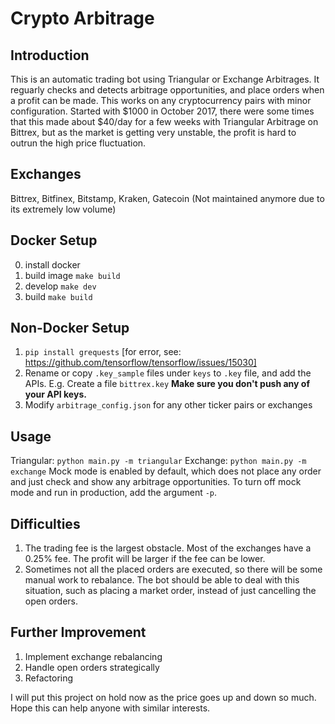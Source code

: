 # Crypto Arbitrage
## Introduction
This is an automatic trading bot using Triangular or Exchange Arbitrages. It reguarly checks and detects arbitrage opportunities, and place orders when a profit can be made. This works on any cryptocurrency pairs with minor configuration.
Started with $1000 in October 2017, there were some times that this made about $40/day for a few weeks with Triangular Arbitrage on Bittrex, but as the market is getting very unstable, the profit is hard to outrun the high price fluctuation.

## Exchanges
Bittrex, Bitfinex, Bitstamp, Kraken, Gatecoin (Not maintained anymore due to its extremely low volume)

## Docker Setup
0. install docker
1. build image `make build`
2. develop `make dev`
3. build `make build`

## Non-Docker Setup
1. `pip install grequests`
[for error, see: https://github.com/tensorflow/tensorflow/issues/15030]
2. Rename or copy `.key_sample` files under `keys` to `.key` file, and add the APIs. E.g. Create a file `bittrex.key` **Make sure you don't push any of your API keys.**
3. Modify `arbitrage_config.json` for any other ticker pairs or exchanges

## Usage
Triangular: `python main.py -m triangular`
Exchange:   `python main.py -m exchange`
Mock mode is enabled by default, which does not place any order and just check and show any arbitrage opportunities. To turn off mock mode and run in production, add the argument `-p`.

## Difficulties
1. The trading fee is the largest obstacle. Most of the exchanges have a 0.25% fee. The profit will be larger if the fee can be lower.
2. Sometimes not all the placed orders are executed, so there will be some manual work to rebalance. The bot should be able to deal with this situation, such as placing a market order, instead of just cancelling the open orders.

## Further Improvement
1. Implement exchange rebalancing
2. Handle open orders strategically
3. Refactoring

I will put this project on hold now as the price goes up and down so much. Hope this can help anyone with similar interests.
